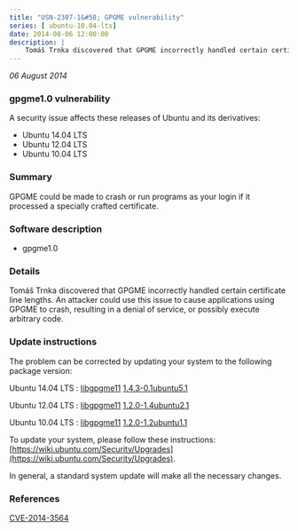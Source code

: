 ```yaml
---
title: "USN-2307-1&#58; GPGME vulnerability"
series: [ ubuntu-10.04-lts]
date: 2014-08-06 12:00:00
description: |
    Tomáš Trnka discovered that GPGME incorrectly handled certain certificate line lengths. An attacker could use this issue to cause applications using GPGME to crash, resulting in a denial of service, or possibly execute arbitrary code. 
--- 
```

 
 

*06 August 2014*

### gpgme1.0 vulnerability

A security issue affects these releases of Ubuntu and its derivatives:

* Ubuntu 14.04 LTS
* Ubuntu 12.04 LTS
* Ubuntu 10.04 LTS

### Summary

GPGME could be made to crash or run programs as your login if it processed a specially crafted certificate.

### Software description

* gpgme1.0 

### Details

Tomáš Trnka discovered that GPGME incorrectly handled certain certificate line lengths. An attacker could use this issue to cause applications using GPGME to crash, resulting in a denial of service, or possibly execute arbitrary code. 

### Update instructions

The problem can be corrected by updating your system to the following package version:

Ubuntu 14.04 LTS
 : [libgpgme11](https://launchpad.net/ubuntu/+source/gpgme1.0) <span> [1.4.3-0.1ubuntu5.1](https://launchpad.net/ubuntu/+source/gpgme1.0/1.4.3-0.1ubuntu5.1) </span> 

Ubuntu 12.04 LTS
 : [libgpgme11](https://launchpad.net/ubuntu/+source/gpgme1.0) <span> [1.2.0-1.4ubuntu2.1](https://launchpad.net/ubuntu/+source/gpgme1.0/1.2.0-1.4ubuntu2.1) </span> 

Ubuntu 10.04 LTS
 : [libgpgme11](https://launchpad.net/ubuntu/+source/gpgme1.0) <span> [1.2.0-1.2ubuntu1.1](https://launchpad.net/ubuntu/+source/gpgme1.0/1.2.0-1.2ubuntu1.1) </span> 

To update your system, please follow these instructions: [https://wiki.ubuntu.com/Security/Upgrades](https://wiki.ubuntu.com/Security/Upgrades).

In general, a standard system update will make all the necessary changes. 

### References

 
 [CVE-2014-3564](http://people.ubuntu.com/~ubuntu-security/cve/CVE-2014-3564)
 

